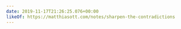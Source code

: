 ```yaml
---
date: 2019-11-17T21:26:25.076+00:00
likeOf: https://matthiasott.com/notes/sharpen-the-contradictions
---
```

